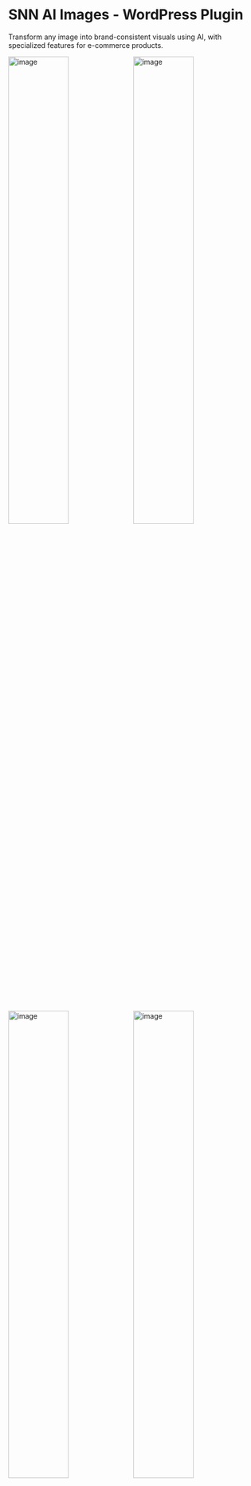 # SNN AI Images - WordPress Plugin

Transform any image into brand-consistent visuals using AI, with specialized features for e-commerce products.


<img width="49%" height="auto" alt="image" src="https://github.com/user-attachments/assets/061bb6c1-ecc0-4987-b5be-46e18be35961" />

<img width="49%" height="auto" alt="image" src="https://github.com/user-attachments/assets/91b3e3c8-3c9f-4cbb-9da1-8afc19a031bb" />

<img width="49%" height="auto" alt="image" src="https://github.com/user-attachments/assets/113d47b1-8ee6-477e-b248-63bd6dcda12a" />

<img width="49%" height="auto" alt="image" src="https://github.com/user-attachments/assets/1ce7ea42-4bcb-42b5-aeee-04453f09f591" />


## Features

### 🎨 Core Features
- **Style Transfer Tool**: Upload images and transform them with AI using custom prompts
- **Brand Kit Manager**: Create and manage brand colors, fonts, and style guidelines
- **One-Click Generation**: Simple and intuitive interface for quick content generation
- **Media Library Integration**: AI Edit button directly in WordPress media library
- **Generation History**: Track and manage all your AI-generated images

### 🛒 WooCommerce Integration
- **Product Variation Images**: Generate multiple unique images for product variations
- **Background Removal/Scene Generation**: Remove backgrounds and create lifestyle shots
- **Category Banner Generation**: Create branded banners for product categories
- **Product Gallery Integration**: Add generated images directly to product galleries

### 🔧 Technical Features
- **Together AI Integration**: Powered by FLUX models for high-quality image generation
- **REST API**: Full REST API for advanced integrations
- **User Permissions**: Capability-based access control
- **Usage Tracking**: Monitor generation limits and usage statistics
- **Error Handling**: Comprehensive error handling and user feedback

## Installation

1. Download the plugin files
2. Upload to your WordPress `/wp-content/plugins/` directory
3. Activate the plugin through the 'Plugins' menu in WordPress
4. Go to 'SNN AI Images' → 'Settings' to configure your API key

## Setup

### 1. Get Together AI API Key
1. Visit [Together AI](https://api.together.xyz/)
2. Create an account and get your API key
3. Go to WordPress Admin → SNN AI Images → Settings
4. Enter your API key and test the connection

### 2. Configure Settings
- Choose your preferred AI model (FLUX.1 Schnell, Dev, or Pro)
- Set usage limits per user
- Configure allowed file types

### 3. Create Brand Kits (Optional)
- Go to SNN AI Images → Brand Kits
- Create brand kits with your colors, fonts, and style guidelines
- Use these for consistent branding across all generated images

## Usage

### Dashboard Generation
1. Go to SNN AI Images → Dashboard
2. Upload images using drag & drop
3. Enter your transformation prompt
4. Optionally add style description and select brand kit
5. Click "Generate AI Images"

### Media Library Integration
1. Go to Media Library
2. Edit any image
3. Scroll to "AI Edit" section
4. Enter prompt and generate variations
5. Use generated images or download them

### WooCommerce Integration
1. Edit any product
2. Find "AI Product Images" meta box
3. Generate variations, remove backgrounds, or create lifestyle shots
4. Add generated images to product gallery

## API Endpoints

### Generate Image
```
POST /wp-json/snn-ai/v1/generate
```

### Brand Kits
```
GET    /wp-json/snn-ai/v1/brand-kits
POST   /wp-json/snn-ai/v1/brand-kits
PUT    /wp-json/snn-ai/v1/brand-kits/{id}
DELETE /wp-json/snn-ai/v1/brand-kits/{id}
```

### Generation History
```
GET /wp-json/snn-ai/v1/history
```

### Usage Statistics
```
GET /wp-json/snn-ai/v1/usage
```

## User Capabilities

The plugin adds the following capabilities:
- `use_snn_ai_images` - Generate AI images
- `manage_snn_ai_brand_kits` - Create and manage brand kits
- `view_snn_ai_history` - View generation history

## Database Tables

### Brand Kits (`wp_snn_ai_brand_kits`)
- `id` - Primary key
- `user_id` - Owner of the brand kit
- `name` - Brand kit name
- `colors` - JSON array of brand colors
- `fonts` - JSON array of brand fonts
- `style_guidelines` - Text description of brand style
- `created_at` - Creation timestamp
- `updated_at` - Last update timestamp

### Generation History (`wp_snn_ai_generation_history`)
- `id` - Primary key
- `user_id` - User who generated the image
- `original_image_id` - WordPress attachment ID of original image
- `generated_image_id` - WordPress attachment ID of generated image
- `prompt` - Generation prompt
- `style_description` - Style description
- `brand_kit_id` - Associated brand kit
- `generation_type` - Type of generation
- `status` - Generation status (pending, completed, failed)
- `error_message` - Error message if failed
- `created_at` - Creation timestamp

## File Structure

```
snn-ai-images/
├── snn-ai-images.php           # Main plugin file
├── README.md                   # Documentation
├── assets/
│   ├── css/
│   │   └── admin.css          # Admin styles
│   └── js/
│       ├── admin.js           # Main admin JavaScript
│       ├── media-library.js   # Media library integration
│       ├── woocommerce.js     # WooCommerce integration
│       └── brand-kits.js      # Brand kit management
├── includes/
│   ├── class-admin.php        # Admin functionality
│   ├── class-api.php          # REST API endpoints
│   ├── class-together-ai.php  # Together AI integration
│   ├── class-media-library.php # Media library integration
│   ├── class-woocommerce.php  # WooCommerce integration
│   ├── class-brand-kit.php    # Brand kit manager
│   └── class-image-processor.php # Image processing
└── templates/
    ├── dashboard.php          # Main dashboard template
    ├── brand-kits.php         # Brand kits management
    ├── history.php            # Generation history
    └── settings.php           # Settings page
```

## Development

### Requirements
- WordPress 5.0+
- PHP 7.4+
- WooCommerce 3.0+ (optional, for e-commerce features)
 
### Customization
The plugin is built with extensibility in mind:
- All templates can be overridden in your theme
- Custom CSS can be added through WordPress hooks
- REST API endpoints can be extended
- Custom generation types can be added
